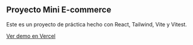 ##  Proyecto Mini E-commerce

Este es un proyecto de práctica hecho con React, Tailwind, Vite y Vitest.

 [Ver demo en Vercel](https://mini-e-commerce-omega-two.vercel.app/)
